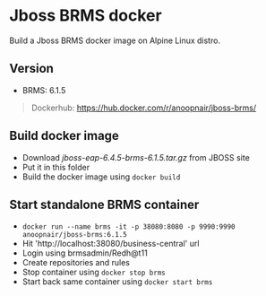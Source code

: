 # Jboss BRMS docker
Build a Jboss BRMS docker image on Alpine Linux distro.

## Version
- BRMS: 6.1.5

>Dockerhub: https://hub.docker.com/r/anoopnair/jboss-brms/

## Build docker image
- Download _jboss-eap-6.4.5-brms-6.1.5.tar.gz_ from JBOSS site
- Put it in this folder
- Build the docker image using ``docker build``


## Start standalone BRMS container
- ``docker run --name brms -it -p 38080:8080 -p 9990:9990 anoopnair/jboss-brms:6.1.5``
- Hit 'http://localhost:38080/business-central' url
- Login using brmsadmin/Redh@t11
- Create repositories and rules
- Stop container using ``docker stop brms``
- Start back same container using ``docker start brms``